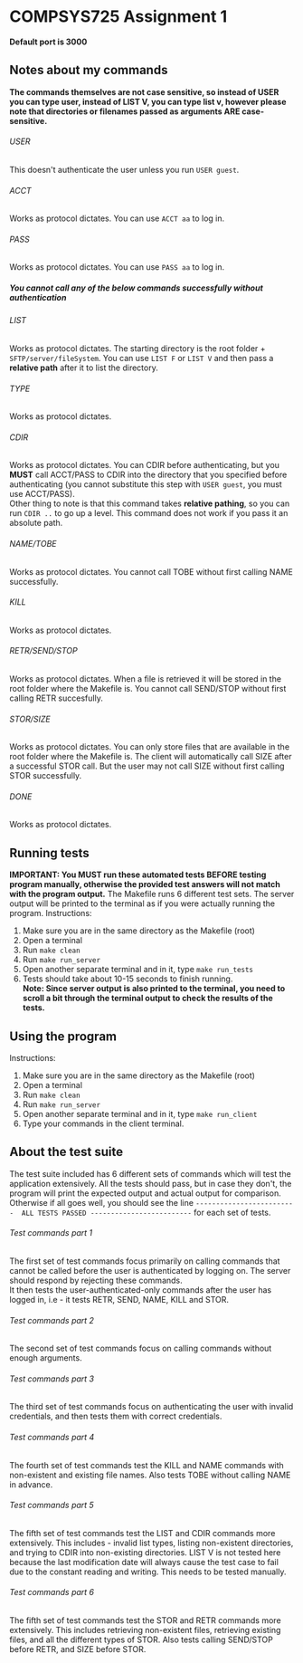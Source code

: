 # COMPSYS725 Assignment 1

**Default port is 3000**

## Notes about my commands
**The commands themselves are not case sensitive, so instead of USER you can type user, instead of LIST V, you can type list v, however please note that directories or filenames passed as arguments ARE case-sensitive.**    

###### USER
This doesn't authenticate the user unless you run ```USER guest```.

###### ACCT
Works as protocol dictates. You can use ```ACCT aa``` to log in.

###### PASS
Works as protocol dictates. You can use ```PASS aa``` to log in.

##### You cannot call any of the below commands successfully without authentication

###### LIST
Works as protocol dictates. The starting directory is the root folder + ```SFTP/server/fileSystem```. You can use ```LIST F``` or ```LIST V``` and then pass a **relative path** after it to list the directory.

###### TYPE
Works as protocol dictates.

###### CDIR
Works as protocol dictates. You can CDIR before authenticating, but you **MUST** call ACCT/PASS to CDIR into the directory that you specified before authenticating (you cannot substitute this step with ```USER guest```, you must use ACCT/PASS).    
Other thing to note is that this command takes **relative pathing**, so you can run ```CDIR ..``` to go up a level. This command does not work if you pass it an absolute path.

###### NAME/TOBE
Works as protocol dictates. You cannot call TOBE without first calling NAME successfully.

###### KILL
Works as protocol dictates.

###### RETR/SEND/STOP
Works as protocol dictates. When a file is retrieved it will be stored in the root folder where the Makefile is. You cannot call SEND/STOP without first calling RETR succesfully.

###### STOR/SIZE
Works as protocol dictates. You can only store files that are available in the root folder where the Makefile is. The client will automatically call SIZE after a successful STOR call. But the user may not call SIZE without first calling  STOR successfully.

###### DONE
Works as protocol dictates.

## Running tests
**IMPORTANT: You MUST run these automated tests BEFORE testing program manually, otherwise the provided test answers will not match with the program output.**
The Makefile runs 6 different test sets. The server output will be printed to the terminal as if you were actually running the program.
Instructions:
1. Make sure you are in the same directory as the Makefile (root)
2. Open a terminal
3. Run ```make clean```
4. Run ```make run_server```
5. Open another separate terminal and in it, type ```make run_tests```
6. Tests should take about 10-15 seconds to finish running.    
**Note: Since server output is also printed to the terminal, you need to scroll a bit through the terminal output to check the results of the tests.**


## Using the program    
Instructions:
1. Make sure you are in the same directory as the Makefile (root)
2. Open a terminal
2. Run ```make clean```
3. Run ```make run_server```
4. Open another separate terminal and in it, type ```make run_client```
5. Type your commands in the client terminal.



## About the test suite
The test suite included has 6 different sets of commands which will test the application extensively. All the tests should pass, but in case they don't, the program will print the expected output and actual output for comparison. Otherwise if all goes well, you should see the line ```-------------------------  ALL TESTS PASSED -------------------------``` for each set of tests.

###### Test commands part 1
The first set of test commands focus primarily on calling commands that cannot be called before the user is authenticated by logging on. The server should respond by rejecting these commands.    
It then tests the user-authenticated-only commands after the user has logged in, i.e - it tests RETR, SEND, NAME, KILL and STOR.

###### Test commands part 2
The second set of test commands focus on calling commands without enough arguments.

###### Test commands part 3
The third set of test commands focus on authenticating the user with invalid credentials, and then tests them with correct credentials.

###### Test commands part 4
The fourth set of test commands test the KILL and NAME commands with non-existent and existing file names. Also tests TOBE without calling NAME in advance.

###### Test commands part 5
The fifth set of test commands test the LIST and CDIR commands more extensively. This includes - invalid list types, listing non-existent directories, and trying to CDIR into non-existing directories. LIST V is not tested here because the last modification date will always cause the test case to fail due to the constant reading and writing. This needs to be tested manually.

###### Test commands part 6
The fifth set of test commands test the STOR and RETR commands more extensively. This includes retrieving non-existent files, retrieving existing files, and all the different types of STOR. Also tests calling SEND/STOP before RETR, and SIZE before STOR.
